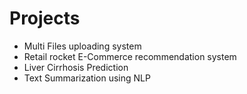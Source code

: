 # Projects
* Multi Files uploading system
* Retail rocket E-Commerce recommendation system
* Liver Cirrhosis Prediction
* Text Summarization using NLP
